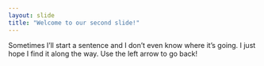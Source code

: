 ```yaml
---
layout: slide
title: "Welcome to our second slide!"
---
```

Sometimes I’ll start a sentence and I don’t even know where it’s going. I just hope I find it along the way.
Use the left arrow to go back!
